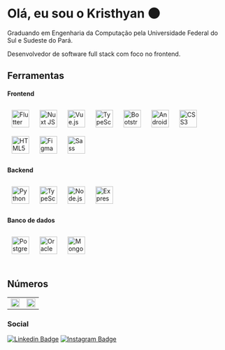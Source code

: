 # Olá, eu sou o Kristhyan 🌑


<div align="start"> Graduando em Engenharia da Computação pela Universidade Federal do Sul e Sudeste do Pará.
  
Desenvolvedor de software full stack com foco no frontend. </div>

## Ferramentas
#### Frontend  
<div align="start"> 
<img style="margin: 10px" src="https://profilinator.rishav.dev/skills-assets/flutterio-icon.svg" alt="Flutter" height="40" />  
<img style="margin: 10px" src="https://profilinator.rishav.dev/skills-assets/nuxt.png" alt="Nuxt JS" height="40" />  
<img style="margin: 10px" src="https://profilinator.rishav.dev/skills-assets/vuejs-original-wordmark.svg" alt="Vue.js" height="40" />   
<img style="margin: 10px" src="https://profilinator.rishav.dev/skills-assets/typescript-original.svg" alt="TypeScript" height="40" /> 
<img style="margin: 10px" src="https://profilinator.rishav.dev/skills-assets/bootstrap-plain.svg" alt="Bootstrap" height="40" />  
<img style="margin: 10px" src="https://profilinator.rishav.dev/skills-assets/android-original-wordmark.svg" alt="Android" height="40" />
<img style="margin: 10px" src="https://profilinator.rishav.dev/skills-assets/css3-original-wordmark.svg" alt="CSS3" height="40" />  
<img style="margin: 10px" src="https://profilinator.rishav.dev/skills-assets/html5-original-wordmark.svg" alt="HTML5" height="40" />  
<img style="margin: 10px" src="https://profilinator.rishav.dev/skills-assets/figma-icon.svg" alt="Figma" height="40" />     
<img style="margin: 10px" src="https://profilinator.rishav.dev/skills-assets/sass-original.svg" alt="Sass" height="40" />  
</div>

#### Backend  
<div align="start">  
<img style="margin: 10px" src="https://profilinator.rishav.dev/skills-assets/python-original.svg" alt="Python" height="40" />    
<img style="margin: 10px" src="https://profilinator.rishav.dev/skills-assets/typescript-original.svg" alt="TypeScript" height="40" />   
<img style="margin: 10px" src="https://profilinator.rishav.dev/skills-assets/nodejs-original-wordmark.svg" alt="Node.js" height="40" /> 
<img style="margin: 10px" src="https://profilinator.rishav.dev/skills-assets/express-original-wordmark.svg" alt="Express.js" height="40" />
</div>

#### Banco de dados  
<div align="start">  
<img style="margin: 10px" src="https://profilinator.rishav.dev/skills-assets/postgresql-original-wordmark.svg" alt="PostgreSQL" height="40" />  
<img style="margin: 10px" src="https://profilinator.rishav.dev/skills-assets/oracle-original.svg" alt="Oracle" height="40" />  
<img style="margin: 10px" src="https://profilinator.rishav.dev/skills-assets/mongodb-original-wordmark.svg" alt="MongoDB" height="40" />  
</div>
  
<br/>

## Números
<div align="start">
<table><tr><td valign="center" width="50%">

<img src="https://github-readme-stats.vercel.app/api?username=kristhyanmatos&count_private=true&show_icons=true&hide_border=true&border_radius=6" align="center" style="height: 100%" /> 

</td><td valign="center" width="50%">

<img src="https://github-readme-stats.vercel.app/api/top-langs/?username=kristhyanmatos&layout=compact&langs_count=4&hide_border=true&border_radius=6&hide=java" align="center" style="width: 100%" />  

</td></tr></table>  
</div>


### Social
[![Linkedin Badge](https://img.shields.io/badge/LinkedIn-0077B5?style=for-the-badge&logo=linkedin&logoColor=white)](https://www.linkedin.com/in/kristhyan-de-matos-maia/)
[![Instagram Badge](https://img.shields.io/badge/Instagram-E4405F?style=for-the-badge&logo=instagram&logoColor=white)](https://www.instagram.com/_kristhyan/)
